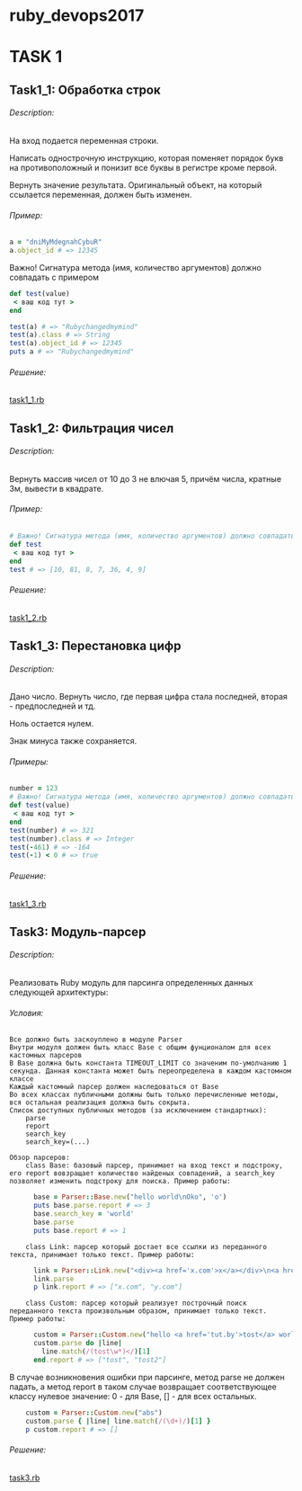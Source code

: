 # ruby_devops2017
# TASK 1
## Task1_1: Обработка строк
###### Description:
На вход подается переменная строки.

Написать однострочную инструкцию, которая поменяет порядок букв на противоположный и понизит все буквы в регистре кроме первой.

Вернуть значение результата. Оригинальный объект, на который ссылается переменная, должен быть изменен.
###### Пример:
```ruby
a = "dniMyMdegnahCybuR"
a.object_id # => 12345
```
Важно! Сигнатура метода (имя, количество аргументов) должно совпадать с примером
```ruby
def test(value)
 < ваш код тут >
end
```
```ruby
test(a) # => "Rubychangedmymind"
test(a).class # => String
test(a).object_id # => 12345
puts a # => "Rubychangedmymind"
```
###### Решение:

[task1_1.rb](scripts/task1_1.rb)

## Task1_2: Фильтрация чисел
###### Description:

Вернуть массив чисел от 10 до 3 не влючая 5, причём числа, кратные 3м, вывести в квадрате.

###### Пример:
```ruby
# Важно! Сигнатура метода (имя, количество аргументов) должно совпадать с примером
def test
 < ваш код тут >
end
test # => [10, 81, 8, 7, 36, 4, 9]
```
###### Решение:

[task1_2.rb](scripts/task1_2.rb)

## Task1_3: Перестановка цифр
###### Description:

Дано число. Вернуть число, где первая цифра стала последней, вторая - предпоследней и тд.

Ноль остается нулем.

Знак минуса также сохраняется.

###### Примеры:
```ruby
number = 123
# Важно! Сигнатура метода (имя, количество аргументов) должно совпадать с примером
def test(value)
 < ваш код тут >
end
test(number) # => 321
test(number).class # => Integer
test(-461) # => -164
test(-1) < 0 # => true
```
###### Решение:
[task1_3.rb](scripts/task1_3.rb)

## Task3: Модуль-парсер
###### Description:

Реализовать Ruby модуль для парсинга определенных данных следующей архитектуры:

###### Условия:

    Все должно быть заскоуплено в модуле Parser
    Внутри модуля должен быть класс Base с общим фунционалом для всех кастомных парсеров
    В Base должна быть константа TIMEOUT_LIMIT со значеним по-умолчанию 1 секунда. Данная константа может быть переопределена в каждом кастомном классе
    Каждый кастомный парсер должен наследоваться от Base
    Во всех классах публичными должны быть только перечисленные методы, вся остальная реализация должна быть сокрыта.
    Список доступных публичных методов (за исключением стандартных):
        parse
        report
        search_key
        search_key=(...)

    Обзор парсеров:
        class Base: базовый парсер, принимает на вход текст и подстроку, его report вовзращает количество найденых совпадений, а search_key позволяет изменить подстроку для поиска. Пример работы:
```ruby
      base = Parser::Base.new("hello world\nOko", 'o')
      puts base.parse.report # => 3
      base.search_key = 'world'
      base.parse
      puts base.report # => 1
```
        class Link: парсер который достает все ссылки из переданного текста, принимает только текст. Пример работы:
```ruby
      link = Parser::Link.new("<div><a href='x.com'>x</a></div>\n<a href='y.com'>y</a>")
      link.parse
      p link.report # => ["x.com", "y.com"]
```
        class Custom: парсер который реализует построчный поиск переданного текста произвольным образом, принимает только текст. Пример работы:
```ruby
      custom = Parser::Custom.new("hello <a href='tut.by'>tost</a> world\nhello <a href='tut.by'>tost2</a> world")
      custom.parse do |line|
        line.match(/(tost\w*)</)[1]
      end.report # => ["tost", "tost2"]
```
В случае возникновения ошибки при парсинге, метод parse не должен падать, а метод report в таком случае возвращает соответствующее классу нулевое значение: 0 - для Base, [] - для всех остальных.
```ruby
    custom = Parser::Custom.new("abs")
    custom.parse { |line| line.match(/(\d+)/)[1] }
    p custom.report # => []
```
###### Решение:
[task3.rb](scripts/task3.rb)